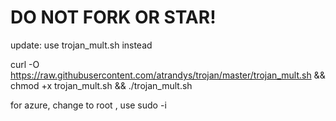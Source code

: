 # DO NOT FORK OR STAR!

update:
use trojan_mult.sh instead

curl -O https://raw.githubusercontent.com/atrandys/trojan/master/trojan_mult.sh && chmod +x trojan_mult.sh && ./trojan_mult.sh

for azure, change to root , use sudo -i
